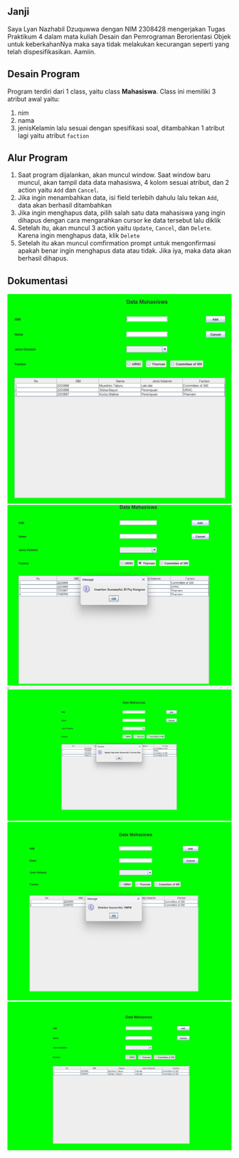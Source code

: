 ## Janji

Saya Lyan Nazhabil Dzuquwwa dengan NIM 2308428 mengerjakan Tugas Praktikum 4 dalam mata kuliah Desain dan Pemrograman Berorientasi Objek untuk keberkahanNya maka saya tidak melakukan kecurangan seperti yang telah dispesifikasikan. Aamiin.

## Desain Program
Program terdiri dari 1 class, yaitu class **Mahasiswa**. Class ini memiliki 3 atribut awal yaitu:
1. nim
2. nama
3. jenisKelamin
   lalu sesuai dengan spesifikasi soal, ditambahkan 1 atribut lagi yaitu atribut ``faction``


## Alur Program
1. Saat program dijalankan, akan muncul window. Saat window baru muncul, akan tampil data data mahasiswa, 4 kolom sesuai atribut, dan 2 action yaitu ``Add`` dan ``Cancel``.
2. Jika ingin menambahkan data, isi field terlebih dahulu lalu tekan ``Add``, data akan berhasil ditambahkan
3. Jika ingin menghapus data, pilih salah satu data mahasiswa yang ingin dihapus dengan cara mengarahkan cursor ke data tersebut lalu diklik
4. Setelah itu, akan muncul 3 action yaitu ``Update``, ``Cancel``, dan ``Delete``. Karena ingin menghapus data, klik ``Delete``
5. Setelah itu akan muncul comfirmation prompt untuk mengonfirmasi apakah benar ingin menghapus data atau tidak. Jika iya, maka data akan berhasil dihapus.

## Dokumentasi
![image1](screenshot/img1.png)
![image2](screenshot/img2.png)
![image3](screenshot/img3.png)
![image4](screenshot/img4.png)
![image5](screenshot/img5.png)
